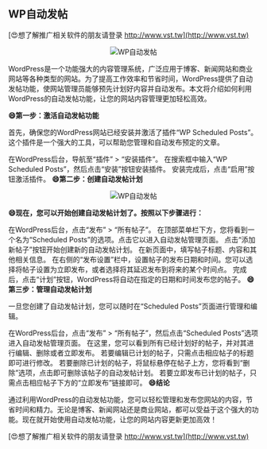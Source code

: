 ## **WP自动发帖**

[😍想了解推广相关软件的朋友请登录 http://www.vst.tw](http://www.vst.tw)

 <center><img src="https://vst.tw/MP4/tuiguang/png/0.png" alt="WP自动发帖"></center>

WordPress是一个功能强大的内容管理系统，广泛应用于博客、新闻网站和商业网站等各种类型的网站。为了提高工作效率和节省时间，WordPress提供了自动发帖功能，使网站管理员能够预先计划好内容并自动发布。本文将介绍如何利用WordPress的自动发帖功能，让您的网站内容管理更加轻松高效。

**😄第一步：激活自动发帖功能**

首先，确保您的WordPress网站已经安装并激活了插件“WP Scheduled Posts”。这个插件是一个强大的工具，可以帮助您管理和自动发布预定的文章。

在WordPress后台，导航至“插件” > “安装插件”。
在搜索框中输入“WP Scheduled Posts”，然后点击“安装”按钮安装插件。
安装完成后，点击“启用”按钮激活插件。
**😄第二步：创建自动发帖计划**

 <center><img src="https://vst.tw/MP4/tuiguang/png/3.png" alt="WP自动发帖"></center>

**😄现在，您可以开始创建自动发帖计划了。按照以下步骤进行：**

在WordPress后台，点击“发布” > “所有帖子”。
在顶部菜单栏下方，您将看到一个名为“Scheduled Posts”的选项。点击它以进入自动发帖管理页面。
点击“添加新帖子”按钮开始创建新的自动发帖计划。
在新页面中，填写帖子标题、内容和其他相关信息。
在右侧的“发布设置”栏中，设置帖子的发布日期和时间。您可以选择将帖子设置为立即发布，或者选择将其延迟发布到将来的某个时间点。
完成后，点击“计划”按钮，WordPress将自动在指定的日期和时间发布您的帖子。
**😄第三步：管理自动发帖计划**

一旦您创建了自动发帖计划，您可以随时在“Scheduled Posts”页面进行管理和编辑。

在WordPress后台，点击“发布” > “所有帖子”，然后点击“Scheduled Posts”选项进入自动发帖管理页面。
在这里，您可以看到所有已经计划好的帖子，并对其进行编辑、删除或者立即发布。
若要编辑已计划的帖子，只需点击相应帖子的标题即可进行修改。
若要删除已计划的帖子，将鼠标悬停在帖子上方，您将看到“删除”选项，点击即可删除该帖子的自动发帖计划。
若要立即发布已计划的帖子，只需点击相应帖子下方的“立即发布”链接即可。
**😄结论**

通过利用WordPress的自动发帖功能，您可以轻松管理和发布您网站的内容，节省时间和精力。无论是博客、新闻网站还是商业网站，都可以受益于这个强大的功能。现在就开始使用自动发帖功能，让您的网站内容更新更加高效！

[😍想了解推广相关软件的朋友请登录 http://www.vst.tw](http://www.vst.tw)



